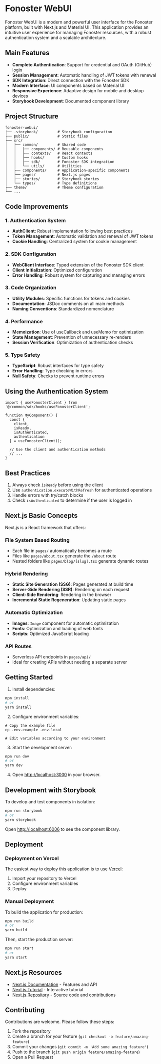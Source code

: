 # Fonoster WebUI

Fonoster WebUI is a modern and powerful user interface for the Fonoster platform, built with Next.js and Material UI. This application provides an intuitive user experience for managing Fonoster resources, with a robust authentication system and a scalable architecture.

## Main Features

- **Complete Authentication**: Support for credential and OAuth (GitHub) login
- **Session Management**: Automatic handling of JWT tokens with renewal
- **SDK Integration**: Direct connection with the Fonoster SDK
- **Modern Interface**: UI components based on Material UI
- **Responsive Experience**: Adaptive design for mobile and desktop devices
- **Storybook Development**: Documented component library

## Project Structure

```
fonoster-webui/
├── .storybook/         # Storybook configuration
├── public/             # Static files
├── src/
│   ├── common/         # Shared code
│   │   ├── components/ # Reusable components
│   │   ├── contexts/   # React contexts
│   │   ├── hooks/      # Custom hooks
│   │   ├── sdk/        # Fonoster SDK integration
│   │   └── utils/      # Utilities
│   ├── components/     # Application-specific components
│   ├── pages/          # Next.js pages
│   ├── stories/        # Storybook stories
│   └── types/          # Type definitions
├── theme/              # Theme configuration
└── ...
```

## Code Improvements

### 1. Authentication System

- **AuthClient**: Robust implementation following best practices
- **Token Management**: Automatic validation and renewal of JWT tokens
- **Cookie Handling**: Centralized system for cookie management

### 2. SDK Configuration

- **WebClient Interface**: Typed extension of the Fonoster SDK client
- **Client Initialization**: Optimized configuration
- **Error Handling**: Robust system for capturing and managing errors

### 3. Code Organization

- **Utility Modules**: Specific functions for tokens and cookies
- **Documentation**: JSDoc comments on all main methods
- **Naming Conventions**: Standardized nomenclature

### 4. Performance

- **Memoization**: Use of useCallback and useMemo for optimization
- **State Management**: Prevention of unnecessary re-renders
- **Session Verification**: Optimization of authentication checks

### 5. Type Safety

- **TypeScript**: Robust interfaces for type safety
- **Error Handling**: Type checking in errors
- **Null Safety**: Checks to prevent runtime errors

## Using the Authentication System

```tsx
import { useFonosterClient } from '@/common/sdk/hooks/useFonosterClient';

function MyComponent() {
  const { 
    client, 
    isReady, 
    isAuthenticated, 
    authentication 
  } = useFonosterClient();

  // Use the client and authentication methods
  // ...
}
```

## Best Practices

1. Always check `isReady` before using the client
2. Use `authentication.executeWithRefresh` for authenticated operations
3. Handle errors with try/catch blocks
4. Check `isAuthenticated` to determine if the user is logged in

## Next.js Basic Concepts

Next.js is a React framework that offers:

### File System Based Routing

- Each file in `pages/` automatically becomes a route
- Files like `pages/about.tsx` generate the `/about` route
- Nested folders like `pages/blog/[slug].tsx` generate dynamic routes

### Hybrid Rendering

- **Static Site Generation (SSG)**: Pages generated at build time
- **Server-Side Rendering (SSR)**: Rendering on each request
- **Client-Side Rendering**: Rendering in the browser
- **Incremental Static Regeneration**: Updating static pages

### Automatic Optimization

- **Images**: `Image` component for automatic optimization
- **Fonts**: Optimization and loading of web fonts
- **Scripts**: Optimized JavaScript loading

### API Routes

- Serverless API endpoints in `pages/api/`
- Ideal for creating APIs without needing a separate server

## Getting Started

1. Install dependencies:

```bash
npm install
# or
yarn install
```

2. Configure environment variables:

```
# Copy the example file
cp .env.example .env.local

# Edit variables according to your environment
```

3. Start the development server:

```bash
npm run dev
# or
yarn dev
```

4. Open [http://localhost:3000](http://localhost:3000) in your browser.

## Development with Storybook

To develop and test components in isolation:

```bash
npm run storybook
# or
yarn storybook
```

Open [http://localhost:6006](http://localhost:6006) to see the component library.

## Deployment

### Deployment on Vercel

The easiest way to deploy this application is to use [Vercel](https://vercel.com/new?utm_medium=default-template&filter=next.js&utm_source=create-next-app&utm_campaign=create-next-app-readme):

1. Import your repository to Vercel
2. Configure environment variables
3. Deploy

### Manual Deployment

To build the application for production:

```bash
npm run build
# or
yarn build
```

Then, start the production server:

```bash
npm run start
# or
yarn start
```

## Next.js Resources

- [Next.js Documentation](https://nextjs.org/docs) - Features and API
- [Next.js Tutorial](https://nextjs.org/learn-pages-router) - Interactive tutorial
- [Next.js Repository](https://github.com/vercel/next.js) - Source code and contributions

## Contributing

Contributions are welcome. Please follow these steps:

1. Fork the repository
2. Create a branch for your feature (`git checkout -b feature/amazing-feature`)
3. Commit your changes (`git commit -m 'Add some amazing feature'`)
4. Push to the branch (`git push origin feature/amazing-feature`)
5. Open a Pull Request
